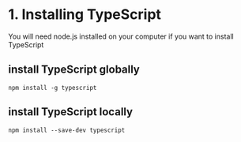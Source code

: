 # 1. Installing TypeScript

You will need node.js installed on your computer if you want to install TypeScript

## install TypeScript globally

`npm install -g typescript`

## install TypeScript locally

`npm install --save-dev typescript`
